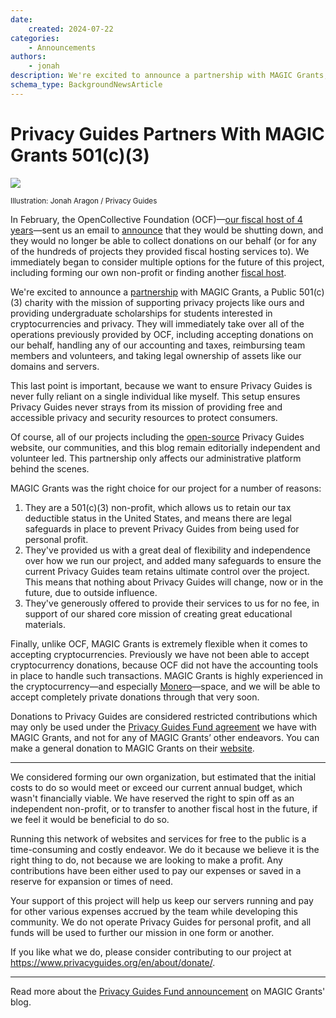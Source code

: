 ```yaml
---
date:
    created: 2024-07-22
categories:
    - Announcements
authors:
    - jonah
description: We're excited to announce a partnership with MAGIC Grants, a Public 501(c)(3) charity with the mission of supporting privacy projects like ours and providing undergraduate scholarships for students interested in cryptocurrencies and privacy.
schema_type: BackgroundNewsArticle
---
```

# Privacy Guides Partners With MAGIC Grants 501(c)(3)

![](../assets/images/privacy-guides-partners-with-magic-grants-501-c-3/magicblog.webp)

<small aria-hidden="true">Illustration: Jonah Aragon / Privacy Guides</small>

In February, the OpenCollective Foundation (OCF)—[our fiscal host of 4 years](https://blog.privacyguides.org/2019/10/31/weve-joined-the-open-collective-foundation/)—sent us an email to [announce](https://docs.opencollective.foundation/) that they would be shutting down, and they would no longer be able to collect donations on our behalf (or for any of the hundreds of projects they provided fiscal hosting services to). We immediately began to consider multiple options for the future of this project, including forming our own non-profit or finding another [fiscal host](https://en.wikipedia.org/wiki/Fiscal_sponsorship).<!-- more -->

We're excited to announce a [partnership](https://magicgrants.org/2024/07/22/Privacy-Guides-Fund) with MAGIC Grants, a Public 501(c)(3) charity with the mission of supporting privacy projects like ours and providing undergraduate scholarships for students interested in cryptocurrencies and privacy. They will immediately take over all of the operations previously provided by OCF, including accepting donations on our behalf, handling any of our accounting and taxes, reimbursing team members and volunteers, and taking legal ownership of assets like our domains and servers.

This last point is important, because we want to ensure Privacy Guides is never fully reliant on a single individual like myself. This setup ensures Privacy Guides never strays from its mission of providing free and accessible privacy and security resources to protect consumers.

Of course, all of our projects including the [open-source](https://github.com/privacyguides/privacyguides.org) Privacy Guides website, our communities, and this blog remain editorially independent and volunteer led. This partnership only affects our administrative platform behind the scenes.

MAGIC Grants was the right choice for our project for a number of reasons:

1. They are a 501(c)(3) non-profit, which allows us to retain our tax deductible status in the United States, and means there are legal safeguards in place to prevent Privacy Guides from being used for personal profit.
2. They've provided us with a great deal of flexibility and independence over how we run our project, and added many safeguards to ensure the current Privacy Guides team retains ultimate control over the project. This means that nothing about Privacy Guides will change, now or in the future, due to outside influence.
3. They've generously offered to provide their services to us for no fee, in support of our shared core mission of creating great educational materials.

Finally, unlike OCF, MAGIC Grants is extremely flexible when it comes to accepting cryptocurrencies. Previously we have not been able to accept cryptocurrency donations, because OCF did not have the accounting tools in place to handle such transactions. MAGIC Grants is highly experienced in the cryptocurrency—and especially [Monero](https://www.privacyguides.org/en/cryptocurrency/)—space, and we will be able to accept completely private donations through that very soon.

Donations to Privacy Guides are considered restricted contributions which may only be used under the [Privacy Guides Fund agreement](https://magicgrants.org/funds/privacy_guides/) we have with MAGIC Grants, and not for any of MAGIC Grants’ other endeavors. You can make a general donation to MAGIC Grants on their [website](https://magicgrants.org/contribute/).

---

We considered forming our own organization, but estimated that the initial costs to do so would meet or exceed our current annual budget, which wasn't financially viable. We have reserved the right to spin off as an independent non-profit, or to transfer to another fiscal host in the future, if we feel it would be beneficial to do so.

Running this network of websites and services for free to the public is a time-consuming and costly endeavor. We do it because we believe it is the right thing to do, not because we are looking to make a profit. Any contributions have been either used to pay our expenses or saved in a reserve for expansion or times of need.

Your support of this project will help us keep our servers running and pay for other various expenses accrued by the team while developing this community. We do not operate Privacy Guides for personal profit, and all funds will be used to further our mission in one form or another.

If you like what we do, please consider contributing to our project at <https://www.privacyguides.org/en/about/donate/>.

---

Read more about the [Privacy Guides Fund announcement](https://magicgrants.org/2024/07/22/Privacy-Guides-Fund) on MAGIC Grants' blog.

